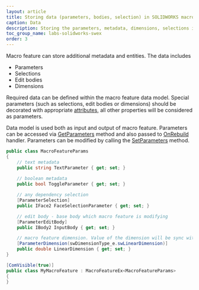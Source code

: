 ```yaml
---
layout: article
title: Storing data (parameters, bodies, selection) in SOLIDWORKS macro feature
caption: Data
description: Storing the parameters, metadata, dimensions, selections in the SOLIDWORKS macro feature using SwEx.MacroFeature framework
toc_group_name: labs-solidworks-swex
order: 3
---
```

Macro feature can store additional metadata and entities. The data includes

* Parameters
* Selections
* Edit bodies
* Dimensions

Required data can be defined within the macro feature data model. Special parameters (such as selections, edit bodies or dimensions) should be decorated with appropriate [attributes](https://docs.codestack.net/swex/macro-feature/html/N_CodeStack_SwEx_MacroFeature_Attributes.htm), all other properties will be considered as parameters.

Data model is used both as input and output of macro feature. Parameters can be accessed via [GetParameters](https://docs.codestack.net/swex/macro-feature/html/M_CodeStack_SwEx_MacroFeature_MacroFeatureEx_1_GetParameters.htm) method and also passed to [OnRebuild](https://docs.codestack.net/swex/macro-feature/html/M_CodeStack_SwEx_MacroFeature_MacroFeatureEx_1_OnRebuild.htm) handler. Parameters can be modified by calling the [SetParameters](https://docs.codestack.net/swex/macro-feature/html/M_CodeStack_SwEx_MacroFeature_MacroFeatureEx_1_SetParameters.htm) method.

~~~ cs
public class MacroFeatureParams
{
    // text metadata
    public string TextParameter { get; set; }
    
    // boolean metadata
    public bool ToggleParameter { get; set; }

    // any dependency selection
    [ParameterSelection]
    public IFace2 FaceSelectionParameter { get; set; }

    // edit body - base body which macro feature is modifying
    [ParameterEditBody]
    public IBody2 InputBody { get; set; }

    // macro feature dimension. Value of the dimension will be sync with the proeprty
    [ParameterDimension(swDimensionType_e.swLinearDimension)]
    public double LinearDimension { get; set; }
}

[ComVisible(true)]
public class MyMacroFeature : MacroFeatureEx<MacroFeatureParams>
{
}
~~~